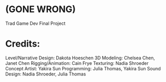 # (GONE WRONG)
Trad Game Dev Final Project
# Credits:
Level/Narrative Design: Dakota Hoeschen
3D Modeling: Chelsea Chen, Janet Chen
Rigging/Animation: Cain Frye
Texturing: Nadia Shroeder
Concept Artist: Yakira Sun
Programming: Julia Thomas, Yakira Sun
Sound Design: Nadia Shroeder, Julia Thomas
